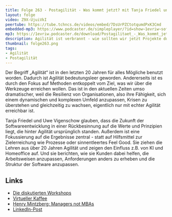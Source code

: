 ```yaml
---
title: Folge 263 - Postagilität - Was kommt jetzt? mit Tanja Friedel und Uwe Vigenschow
layout: folge
video: Z9X-UjuiVkI
peertube: https://tube.tchncs.de/videos/embed/7DsUrPZCtotqumdPxK3Cmd
embedded-mp3: https://www.podcaster.de/simpleplayer/?id=show~1evriw~software-architektur-im-stream~pod-ef892ec90c9e7872474b5fdab5f&v=1747404682
mp3: https://1evriw.podcaster.de/download/Postagilitaet_-_Was_kommt_jetzt_mit_Tanja_Friedel_und_Uwe_Vigenschow.mp3
description: Agilität ist verbrannt - wie sollten wir jetzt Projekte durchführen?
thumbnail: folge263.png
tags:
- Agilität
- Postagilität
---
```


Der Begriff „Agilität“ ist in den letzten 20 Jahren für alles Mögliche
benutzt worden. Dadurch ist Agilität bedeutungsleer
geworden. Andererseits ist es durch den Fokus auf Methoden entkoppelt
vom Ziel, was wir über die Werkzeuge erreichen wollen. Das ist in den
aktuellen Zeiten umso dramatischer, weil die Resilienz von
Organisationen, also ihre Fähigkeit, sich einem dynamischen und
komplexen Umfeld anzupassen, Krisen zu überstehen und gleichzeitig zu
wachsen, eigentlich nur mit echter Agilität erreichbar ist.

Tanja Friedel und Uwe Vigenschow glauben, dass die Zukunft der
Softwareentwicklung in einer Rückbesinnung auf die Werte und
Prinzipien liegt, die hinter Agilität ursprünglich standen. Außerdem
ist eine Fokussierung auf die Ergebnisse zentral - statt auf
Hilfsmittel zur Zielerreichung wie Prozesse oder sinnentleertes Feel
Good. Sie ziehen die Lehren aus über 20 Jahren Agilität und zeigen den
Einfluss z.B. von KI und Homeoffice auf. Und sie berichten, wie sie
Kunden dabei helfen, die Arbeitsweisen anzupassen, Anforderungen
anders zu erheben und die Struktur der Software anzupassen.

## Links

- [Die diskutierten Workshops](https://swaglab.rocks/1-tages-impuls-workshops/)
- [Virtueller Kaffee](https://swaglab.rocks/virtueller-kaffee/)
- [Henry Mintzberg: Managers not MBAs](https://mintzberg.org/books/managers-not-mbas)
- [LinkedIn-Post](https://www.linkedin.com/events/postagilit-t-waskommtjetzt7327705557526618113/theater/)
